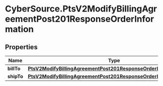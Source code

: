 # CyberSource.PtsV2ModifyBillingAgreementPost201ResponseOrderInformation

## Properties
Name | Type | Description | Notes
------------ | ------------- | ------------- | -------------
**billTo** | [**PtsV2ModifyBillingAgreementPost201ResponseOrderInformationBillTo**](PtsV2ModifyBillingAgreementPost201ResponseOrderInformationBillTo.md) |  | [optional] 
**shipTo** | [**PtsV2ModifyBillingAgreementPost201ResponseOrderInformationShipTo**](PtsV2ModifyBillingAgreementPost201ResponseOrderInformationShipTo.md) |  | [optional] 


